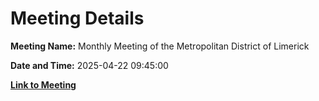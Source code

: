 # Meeting Details

**Meeting Name:** Monthly Meeting of the Metropolitan District of Limerick

**Date and Time:** 2025-04-22 09:45:00

**[Link to Meeting](https://www.limerick.ie/council/whats-on/monthly-meeting-of-the-metropolitan-district-of-limerick-29)**
